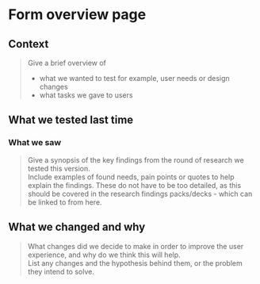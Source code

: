 # Form overview page

## Context

> Give a brief overview of
> - what we wanted to test for example, user needs or design changes
> - what tasks we gave to users


## What we tested last time

<!--
> List the screenshots of the previous version of the pages  
> These should have alt text where appropriate
> For example  
> ![alt text](../screenshots/001-forms-landing.png)  
> *Description of what can be seen in the screenshot, to make it easier for screen reader users and if the images do not load.*  
-->


### What we saw

> Give a synopsis of the key findings from the round of research we tested this version.  
> Include examples of found needs, pain points or quotes to help explain the findings. These do not have to be too detailed, as this should be covered in the research findings packs/decks - which can be linked to from here.


## What we changed and why

<!--
> List the screenshots of the new version of the pages  
> These should have alt text where appropriate
> For example  
> ![alt text](../screenshots/001-forms-landing.png)  
> *Description of what can be seen in the screenshot, to make it easier for screen reader users and if the images do not load.
-->

> What changes did we decide to make in order to improve the user experience, and why do we think this will help.  
> List any changes and the hypothesis behind them, or the problem they intend to solve.
